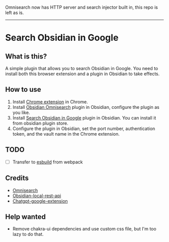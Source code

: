 Omnisearch now has HTTP server and search injector built in, this repo is left as is.

___

# Search Obsidian in Google

## What is this?
A simple plugin that allows you to search Obsidian in Google.
You need to install both this browser extension and a plugin in Obsidian to take effects.

## How to use
1. Install [Chrome extension](https://chrome.google.com/webstore/detail/search-obsidian-in-google/dkefnggaipjamcbnjdlapgilhlaikbme) in Chrome.
2. Install [Obsidian Omnisearch](https://github.com/scambier/obsidian-omnisearch) plugin in Obsidian, configure the plugin as you like.
3. Install [Search Obsidian in Google](https://github.com/qazxcdswe123/search-obsidian-in-google) plugin in Obsidian. You can install it from obsidian plugin store.
4. Configure the plugin in Obsidian, set the port number, authentication token, and the vault name in the Chrome extension.

## TODO
- [ ] Transfer to [esbuild](https://github.com/Debdut/browser-extension) from webpack

## Credits
- [Omnisearch](https://github.com/scambier/obsidian-omnisearch)
- [Obsidian-local-rest-api](https://github.com/coddingtonbear/obsidian-local-rest-api/)
- [Chatgpt-google-extension](https://github.com/wong2/chatgpt-google-extension)

## Help wanted
- Remove chakra-ui dependencies and use custom css file, but I'm too lazy to do that.

